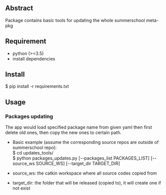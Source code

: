 ## Abstract   
Package contains basic tools for updating the whole summerschool meta-pkg    

## Requirement  
* python (>=3.5)  
* install dependencies  

## Install  
$ pip install -r requirements.txt  

## Usage  
### Packages updating  
The app would load specified package name from given yaml then first delete old ones, then copy the new ones to certain path.  

* Basic example (assume the corresponding source repos are outside of summerschool repo):  
$ cd updates_tools/   
$ python packages_updates.py [--packages_list PACKAGES_LIST] [--source_ws SOURCE_WS] [--target_dir TARGET_DIR]  

* source_ws: the catkin workspace where all source codes copied from  
* target_dir: the folder that will be released (copied to), it will create one if not exist  

